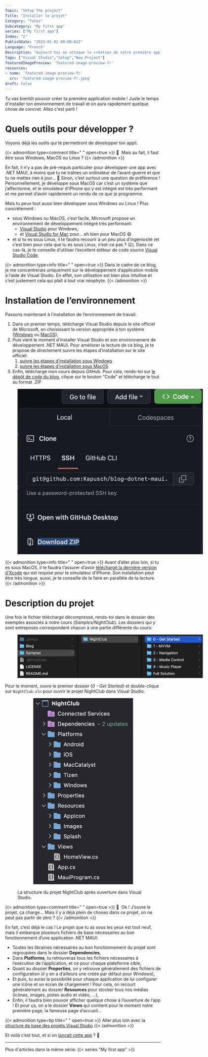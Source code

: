 ```yaml
---
Topic: "Setup the project"
Title: "Installer le projet"
Category: "Tutos"
Subcategory: "My first app"
series: ["My first app"]
Index: "2"
PublishDate: "2023-01-02 00:00:02Z"
Language: "French"
Description: "Aujourd'hui on attaque la création de notre première application ! Juste le temps d'installer ton environnement de travail et on aura rapidement quelque chose de concret. Allez c'est parti !"
Tags: ["Visual Studio","Setup","New Project"]
featuredImagePreview: 'featured-image-preview-fr'
resources:
- name: 'featured-image-preview-fr'
  src: 'featured-image-preview-fr.jpeg'
draft: false
---
```


<!--more-->

<style>
.img-sizes{min-height:50px;max-height:600px;min-width:50px;max-width:600px;height:auto;width:auto}
</style>
Tu vas bientôt pouvoir créer ta première application mobile ! Juste le temps d'installer ton environnement de travail et on aura rapidement quelque chose de concret. Allez c'est parti !

# Quels outils pour développer ?

Voyons déjà les outils qui te permettront de développer ton appli.




{{< admonition type=comment title="‎ " open=true >}}
🐒‎ ‎ Mais au fait, il faut être sous Windows, MacOS ou Linux ?
{{< /admonition >}}



En fait, il n’y a pas de pré-requis particulier pour développer une app avec .NET MAUI, à moins que tu ne traînes un ordinateur de l’avant-guerre et que tu ne mettes rien à jour… 🤔 Sinon, c’est surtout une question de préférence ! Personnellement, je développe sous MacOS car c’est un système que j’affectionne, et le simulateur d’iPhone qui y est intégré est très performant et me permet d’avoir rapidement un rendu de ce que je programme.

Mais tu peux tout aussi bien développer sous Windows ou Linux ! Plus concrètement :

* sous Windows ou MacOS, c’est facile, Microsoft propose un environnement de développement intégré très performant:
    * [Visual Studio](https://visualstudio.microsoft.com/vs/) pour Windows,
    * et [Visual Studio for Mac](https://visualstudio.microsoft.com/vs/mac/) pour… eh bien pour MacOS 😄
* et si tu es sous Linux, il te faudra recourir à un peu plus d’ingéniosité (et c’est bien pour cela que tu es sous Linux, n’est-ce pas ? 😛). Dans ce cas-là, je te conseille d’utiliser l’excellent éditeur de code source [Visual Studio Code](https://code.visualstudio.com).



{{< admonition type=info title="‎ " open=true >}}
Dans le cadre de ce blog, je me concentrerais uniquement sur le développement d’application mobile à l’aide de Visual Studio. En effet, son utilisation est bien plus intuitive et c’est justement cela qui plaît à tout vrai néophyte.
{{< /admonition >}}

# Installation de l’environnement

Passons maintenant à l’installation de l’environnement de travail:

1. Dans un premier temps, télécharge Visual Studio depuis le site officiel de Microsoft, en choisissant la version appropriée à ton système ([Windows](https://visualstudio.microsoft.com/vs/) ou [MacOS](https://visualstudio.microsoft.com/vs/mac/)),
1. Puis vient le moment d’installer Visual Studio et son environnement de développement .NET MAUI. Pour améliorer la lecture de ce blog, je te propose de directement suivre les étapes d’installation sur le site officiel:
    1. [suivre les étapes d’installation sous Windows](https://learn.microsoft.com/fr-fr/dotnet/maui/get-started/installation?view=net-maui-7.0&tabs=vswin#installation-1)
    1. [suivre les étapes d’installation sous MacOS](https://learn.microsoft.com/fr-fr/dotnet/maui/get-started/installation?view=net-maui-7.0&tabs=vsmac#installation-2)
1. Enfin, télécharge mon cours depuis GitHub. Pour cela, rends-toi sur [le dépôt de code du blog](https://github.com/Kapusch/blog-dotnet-maui), clique sur le bouton “Code” et télécharge le tout au format .ZIP
<figure><p align="center"><img class="img-sizes" src="./images/7B86AE88DAB3362A9B47A4007B949027.png"></p></figure>




{{< admonition type=info title="‎ " open=true >}}
Avant d’aller plus loin, si tu es sous MacOS, il te faudra t’assurer d’avoir [téléchargé la dernière version d’Xcode](https://developer.apple.com/xcode) qui est requise pour le simulateur d’iPhone. Son installation peut être très longue, aussi, je te conseille de le faire en parallèle de ta lecture.
{{< /admonition >}}

# Description du projet

Une fois le fichier téléchargé décompressé, rends-toi dans le dossier des exemples associés à notre cours (*Samples/NightClub*). Les dossiers qui y sont entreposés correspondent chacun à une partie différente du cours:

<figure><p align="center"><img class="img-sizes" src="./images/AB6D4CEADA0C31BD182CB28EA1C158C1.png"></p></figure>



Pour le moment, ouvre le premier dossier (*0 - Get Started)* et double-clique sur `NightClub.sln` pour ouvrir le projet NightClub dans Visual Studio.

<figure><p align="center"><img class="img-sizes" src="./images/1D187B2CC26417B658FD450BB0D7B3B3.png"></p><figcaption class="image-caption">La structure du projet NightClub après ouverture dans Visual Studio.</figcaption></figure>




{{< admonition type=comment title="‎ " open=true >}}
🐒‎ ‎ Ok ! J’ouvre le projet, ça charge… Mais il y a déjà plein de choses dans ce projet, on ne peut pas partir de zéro ?
{{< /admonition >}}



En fait, c’est déjà le cas ! Le projet que tu as sous les yeux est tout neuf, mais il embarque plusieurs fichiers de base nécessaires au bon fonctionnement d’une application .NET MAUI:

* Toutes les librairies nécessaires au bon fonctionnement du projet sont regroupées dans le dossier **Dependencies**,
* Dans **Platforms**, tu retrouveras tous les fichiers nécessaires à l’exécution de l’application, et ce pour chaque plateforme cible,
* Quant au dossier **Properties**, on y retrouve généralement des fichiers de configuration (il y en a d’ailleurs une créée par défaut pour Windows),
* Et puis, tu auras la possibilité pour chaque application de lui configurer une icône et un écran de chargement ! Pour cela, on recourt généralement au dossier **Resources** pour stocker tous nos médias (icônes, images, pistes audio et vidéo, …),
* Enfin, il faudra bien pouvoir afficher quelque chose à l’ouverture de l’app ! Et pour ça, on a le dossier **Views** qui contient pour le moment notre première page, la fameuse page d’accueil…



{{< admonition type=tip title="‎ " open=true >}}
Aller plus loin avec la [structure de base des projets Visual Studio](https://learn.microsoft.com/fr-fr/dotnet/maui/fundamentals/single-project?view=net-maui-7.0)
{{< /admonition >}}

Et voilà c’est tout, et si on <a href="../3-first-run-of-the-project/">lançait cette app</a> ? 🙂


---
Plus d'articles dans la même série:
{{< series "My first app" >}}
